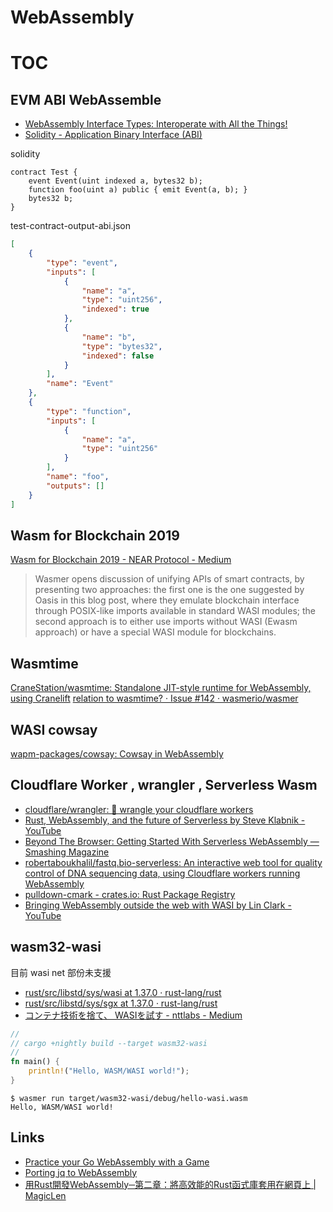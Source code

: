 # WebAssembly
# TOC
<!-- toc -->

## EVM ABI WebAssemble 

- [WebAssembly Interface Types: Interoperate with All the Things!](https://hacks.mozilla.org/2019/08/webassembly-interface-types/)
- [Solidity - Application Binary Interface (ABI)](https://solidity.readthedocs.io/en/develop/abi-spec.html)

solidity 

```
contract Test {
    event Event(uint indexed a, bytes32 b);
    function foo(uint a) public { emit Event(a, b); }
    bytes32 b;
}
```

test-contract-output-abi.json 

```json
[
    {
        "type": "event",
        "inputs": [
            {
                "name": "a",
                "type": "uint256",
                "indexed": true
            },
            {
                "name": "b",
                "type": "bytes32",
                "indexed": false
            }
        ],
        "name": "Event"
    },
    {
        "type": "function",
        "inputs": [
            {
                "name": "a",
                "type": "uint256"
            }
        ],
        "name": "foo",
        "outputs": []
    }
]
```

## Wasm for Blockchain 2019

[Wasm for Blockchain 2019 - NEAR Protocol - Medium](https://medium.com/nearprotocol/wasm-for-blockchain-2019-d093bfeb6133)

> Wasmer opens discussion of unifying APIs of smart contracts, by presenting two approaches: the first one is the one suggested by Oasis in this blog post, where they emulate blockchain interface through POSIX-like imports available in standard WASI modules; the second approach is to either use imports without WASI (Ewasm approach) or have a special WASI module for blockchains. 

## Wasmtime

[CraneStation/wasmtime: Standalone JIT-style runtime for WebAssembly, using Cranelift](https://github.com/CraneStation/wasmtime)
[relation to wasmtime? · Issue #142 · wasmerio/wasmer](https://github.com/wasmerio/wasmer/issues/142)

## WASI cowsay

[wapm-packages/cowsay: Cowsay in WebAssembly](https://github.com/wapm-packages/cowsay)

## Cloudflare Worker , wrangler , Serverless Wasm

- [cloudflare/wrangler: 🤠 wrangle your cloudflare workers](https://github.com/cloudflare/wrangler)
- [Rust, WebAssembly, and the future of Serverless by Steve Klabnik - YouTube](https://www.youtube.com/watch?v=CMB6AlE1QuI)
- [Beyond The Browser: Getting Started With Serverless WebAssembly — Smashing Magazine](https://www.smashingmagazine.com/2019/08/beyond-browser-serverless-webassembly/)
- [robertaboukhalil/fastq.bio-serverless: An interactive web tool for quality control of DNA sequencing data, using Cloudflare workers running WebAssembly](https://github.com/robertaboukhalil/fastq.bio-serverless/)
- [pulldown-cmark - crates.io: Rust Package Registry](https://crates.io/crates/pulldown-cmark)
- [Bringing WebAssembly outside the web with WASI by Lin Clark - YouTube](https://www.youtube.com/watch?v=fh9WXPu0hw8)


## wasm32-wasi

目前 wasi net 部份未支援

- [rust/src/libstd/sys/wasi at 1.37.0 · rust-lang/rust](https://github.com/rust-lang/rust/tree/1.37.0/src/libstd/sys/wasi)
- [rust/src/libstd/sys/sgx at 1.37.0 · rust-lang/rust](https://github.com/rust-lang/rust/tree/1.37.0/src/libstd/sys/sgx)
- [コンテナ技術を捨て、 WASIを試す - nttlabs - Medium](https://medium.com/nttlabs/wasi-6060b243ac90)


```rust
// 
// cargo +nightly build --target wasm32-wasi
// 
fn main() {
    println!("Hello, WASM/WASI world!");
}
```

```shell
$ wasmer run target/wasm32-wasi/debug/hello-wasi.wasm
Hello, WASM/WASI world!
```

## Links

- [Practice your Go WebAssembly with a Game](https://medium.com/@didil/practice-your-go-webassembly-with-a-game-7195dabbfc44)
- [Porting jq to WebAssembly](https://opensource.com/article/19/4/command-line-playgrounds-webassembly)
- [用Rust開發Web­Assembly─第二章：將高效能的Rust函式庫套用在網頁上 | MagicLen](https://magiclen.org/rust-webassembly-library/)
